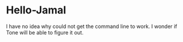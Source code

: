 # Hello-Jamal
I have no idea why could not get the command line to work. 
I wonder if Tone will be able to figure it out. 
